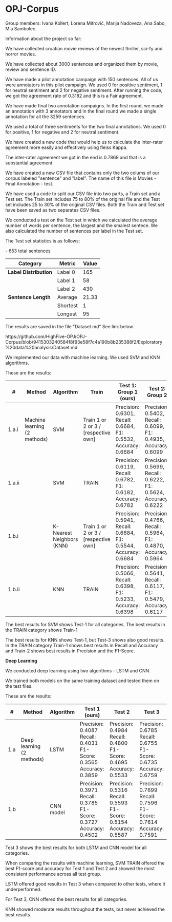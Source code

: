 # OPJ-Corpus
Group members: Ivana Kollert, Lorena Mitrović, Marija Nadoveza, Ana Sabo, Mia Sambolec.
<p>Information about the project so far:</p>
<p>We have collected croatian movie reviews of the newest thriller, sci-fy and horror movies.</p>
<p>We have collected about 3000 sentences and organized them by movie, review and sentence ID.</p>
<p>We have made a pilot annotation campaign with 150 sentences. All of us were annotators in this pilot campaign. We used 0 for positive sentiment, 1 for neutral sentiment and 2 for negative sentiment. After running the code, we got the agreement rate of 0.3182 and this is a Fair agreement.</p>
<p>We have made final two annotation campaigns. In the first round, we made an annotation with 3 annotators and in the final round we made a single annotation for all the 3259 sentences.</p>
<p>We used a total of three sentiments for the two final annotations. We used 0 for positive, 1 for negative and 2 for neutral sentiment.</p>
<p>We have created a new code that would help us to calculate the inter-rater agreement more easily and effectively using fleiss Kappa.</p>
<p>The inter-rater agreement we got in the end is 0.7869 and that is a substantial agreement.</p>
<p>We have created a new CSV file that contains only the two colums of our corpus labeled "sentence" and "label". The name of this file is Movies - Final Annotation - test.</p>
<p>We have used a code to split our CSV file into two parts, a Train set and a Test set. The Train set includes 75 to 80% of the original file and the Test set includes 25 to 30% of the original CSV files. Both the Train and Test set have been saved as two separates CSV files.</p>
<p>We conducted a test on the Test set in which we calculated the average number of words per sentence, the largest and the smalest sentece. We also calculated the number of sentences per label in the Test set.</p>
<p>The Test set statistics is as follows: </p>
<p> - 653 total sentences</p>

| Category             | Metric     | Value |
|----------------------|------------|-------|
| **Label Distribution** | Label 0    | 165   |
|                      | Label 1    | 58    |
|                      | Label 2    | 430   |
| **Sentence Length**    | Average    | 21.33 |
|                      | Shortest   | 1     |
|                      | Longest    | 95    |

<p>The results are saved in the file "Dataset.md" See link below. </p>
<p>https://github.com/HighFive-OPJ/OPJ-Corpus/blob/9415303240584f8f93e58f7c4a190b8b235388f2/Exploratory%20data%20analysis/Dataset.md</p>
<p> We implemented our data with machine learning. We used SVM and KNN algorithms. </p>
<p> These are the results:</p>

| #      | Method                     | Algorithm                | Train                                | Test 1: Group 1 (ours)                                             | Test 2: Group 2                                               | Test 3: Group 3                                               |
|--------|----------------------------|--------------------------|--------------------------------------|---------------------------------------------------------------|---------------------------------------------------------------|---------------------------------------------------------------|
| 1.a.i  | Machine learning (2 methods) | SVM                      | Train 1 or 2 or 3 / [respective own] | Precision: 0.6301, Recall: 0.6684, F1: 0.5532, Accuracy: 0.6684 | Precision: 0.5402, Recall: 0.6099, F1: 0.4935, Accuracy: 0.6099 | Precision: 0.5677, Recall: 0.5714, F1: 0.5661, Accuracy: 0.5714 |
| 1.a.ii |                            | SVM                      | TRAIN                                | Precision: 0.6119, Recall: 0.6782, F1: 0.6182, Accuracy: 0.6782 | Precision: 0.5699, Recall: 0.6222, F1: 0.5624, Accuracy: 0.6222 | Precision: 0.6070, Recall: 0.6073, F1: 0.6055, Accuracy: 0.6073 |
| 1.b.i  |                            | K-Nearest Neighbors (KNN) | Train 1 or 2 or 3 / [respective own] | Precision: 0.5941, Recall: 0.6684, F1: 0.5544, Accuracy: 0.6684 | Precision: 0.4766, Recall: 0.5964, F1: 0.4870, Accuracy: 0.5964 | Precision: 0.5125, Recall: 0.5126, F1: 0.5124, Accuracy: 0.5126 |
| 1.b.ii |                            | KNN                      | TRAIN                                | Precision: 0.5066, Recall: 0.6398, F1: 0.5233, Accuracy: 0.6398 | Precision: 0.5641, Recall: 0.6117, F1: 0.5479, Accuracy: 0.6117 | Precision: 0.5460, Recall: 0.5454, F1: 0.5451, Accuracy: 0.5454 |

<p>The best results for SVM shows Test-1 for all categories. The best results in the TRAIN category shows Train-1</p>
<p>The best results for KNN shows Test-1, but Test-3 shows also good results. In the TRAIN category Train-1 shows best results in Recall and Accuracy and Train-2 shows best results in Precision and the F1-Score.</p>

**Deep Learning**

<p> We conducted deep learning using two algorithms - LSTM and CNN.</p>
<p> We trained both models on the same training dataset and tested them on the test files. </p>
<p> These are the results:</p>

| #     | Method                 | Algorithm | Test 1 (ours)                                               | Test 2                                                  | Test 3                                                  |
|-------|------------------------|-----------|---------------------------------------------------------|---------------------------------------------------------|---------------------------------------------------------|
| 1.a   | Deep learning (2 methods) | LSTM      | Precision: 0.4087<br>Recall: 0.4031<br>F1-Score: 0.3565<br>Accuracy: 0.3859 | Precision: 0.4984<br>Recall: 0.4800<br>F1-Score: 0.4695<br>Accuracy: 0.5533 | Precision: 0.6785<br>Recall: 0.6755<br>F1-Score: 0.6735<br>Accuracy: 0.6759 |
| 1.b   |                        | CNN model | Precision: 0.3971<br>Recall: 0.3785<br>F1-Score: 0.3727<br>Accuracy: 0.4502 | Precision: 0.5316<br>Recall: 0.5593<br>F1-Score: 0.5154<br>Accuracy: 0.5587 | Precision: 0.7699<br>Recall: 0.7596<br>F1-Score: 0.7614<br>Accuracy: 0.7591 |

<p> Test 3 shows the best results for both LSTM and CNN model for all categories.</p>

<p> When comparing the results with machine learning, SVM TRAIN offered the best F1-score and accuracy for Test 1 and Test 2 and showed the most consistent performance across all test group.</p>
<p> LSTM offered good results in Test 3 when compared to other tests, where it underperformed. </p>
<p> For Test 3, CNN offered the best results for all categories. </p>
<p> KNN	showed moderate results throughout the tests, but never achieved the best results. </p>
